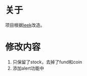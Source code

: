 # 关于
项目根据[leek](https://github.com/huage2580/leeks)改造。

# 修改内容
1. 只保留了stock，去掉了fund和coin
2. 添加alert功能中
